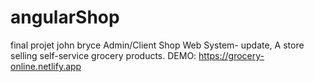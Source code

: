 # angularShop
final projet john bryce
Admin/Client Shop Web System- update, A store selling self-service grocery products.
 DEMO: https://grocery-online.netlify.app
